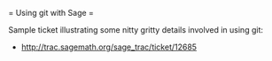 = Using git with Sage =

Sample ticket illustrating some nitty gritty details involved in using git:

  * http://trac.sagemath.org/sage_trac/ticket/12685

